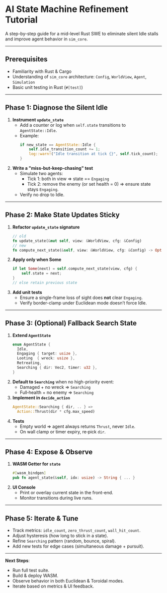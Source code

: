 # AI State Machine Refinement Tutorial

A step-by-step guide for a mid-level Rust SWE to eliminate silent Idle stalls and improve agent behavior in `sim_core`.

---

## Prerequisites

- Familiarity with Rust & Cargo
- Understanding of `sim_core` architecture: `Config`, `WorldView`, `Agent`, `Simulation`
- Basic unit testing in Rust (`#[test]`)

---

## Phase 1: Diagnose the Silent Idle

1. **Instrument `update_state`**
   - Add a counter or log when `self.state` transitions to `AgentState::Idle`.
   - Example:
     ```rust
     if new_state == AgentState::Idle {
         self.idle_transition_count += 1;
         log::warn!("Idle transition at tick {}", self.tick_count);
     }
     ```
2. **Write a "miss-but-keep-chasing" test**
   - Simulate two agents:
     - Tick 1: both in view ⇒ state == `Engaging`
     - Tick 2: remove the enemy (or set health = 0) ⇒ ensure state stays `Engaging`.
   - Verify no drop to Idle.

---

## Phase 2: Make State Updates Sticky

1. **Refactor `update_state` signature**
   ```rust
   // old
   fn update_state(&mut self, view: &WorldView, cfg: &Config)
   // new
   fn compute_next_state(&self, view: &WorldView, cfg: &Config) -> Option<AgentState>
   ```
2. **Apply only when Some**
   ```rust
   if let Some(next) = self.compute_next_state(view, cfg) {
       self.state = next;
   }
   // else retain previous state
   ```
3. **Add unit tests**
   - Ensure a single-frame loss of sight does **not** clear `Engaging`.
   - Verify border-clamp under Euclidean mode doesn’t force Idle.

---

## Phase 3: (Optional) Fallback Search State

1. **Extend `AgentState`**
   ```rust
   enum AgentState {
     Idle,
     Engaging { target: usize },
     Looting  { wreck: usize },
     Retreating,
     Searching { dir: Vec2, timer: u32 },
   }
   ```
2. **Default to `Searching`** when no high-priority event:
   - Damaged + no wreck ⇒ `Searching`
   - Full‐health + no enemy ⇒ `Searching`
3. **Implement in `decide_action`**
   ```rust
   AgentState::Searching { dir, .. } =>
     Action::Thrust(dir * cfg.max_speed)
   ```
4. **Tests**
   - Empty world ⇒ agent always returns `Thrust`, never `Idle`.
   - On wall clamp or timer expiry, re‐pick `dir`.

---

## Phase 4: Expose & Observe

1. **WASM Getter for `state`**
   ```rust
   #[wasm_bindgen]
   pub fn agent_state(&self, idx: usize) -> String { ... }
   ```
2. **UI Console**
   - Print or overlay current state in the front-end.
   - Monitor transitions during live runs.

---

## Phase 5: Iterate & Tune

- Track metrics: `idle_count`, `zero_thrust_count`, `wall_hit_count`.
- Adjust hysteresis (how long to stick in a state).
- Refine `Searching` pattern (random, bounce, spiral).
- Add new tests for edge cases (simultaneous damage + pursuit).

---

**Next Steps**:
- Run full test suite.
- Build & deploy WASM.
- Observe behavior in both Euclidean & Toroidal modes.
- Iterate based on metrics & UI feedback.
